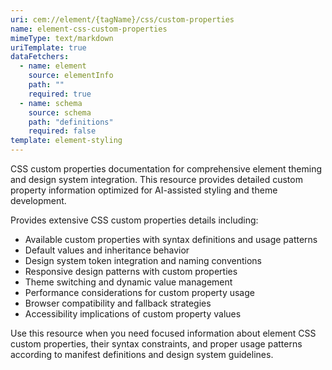 ```yaml
---
uri: cem://element/{tagName}/css/custom-properties
name: element-css-custom-properties
mimeType: text/markdown
uriTemplate: true
dataFetchers:
  - name: element
    source: elementInfo
    path: ""
    required: true
  - name: schema
    source: schema
    path: "definitions"
    required: false
template: element-styling
---
```


CSS custom properties documentation for comprehensive element theming and design system integration. This resource provides detailed custom property information optimized for AI-assisted styling and theme development.

Provides extensive CSS custom properties details including:
- Available custom properties with syntax definitions and usage patterns
- Default values and inheritance behavior
- Design system token integration and naming conventions
- Responsive design patterns with custom properties
- Theme switching and dynamic value management
- Performance considerations for custom property usage
- Browser compatibility and fallback strategies
- Accessibility implications of custom property values

Use this resource when you need focused information about element CSS custom properties, their syntax constraints, and proper usage patterns according to manifest definitions and design system guidelines.